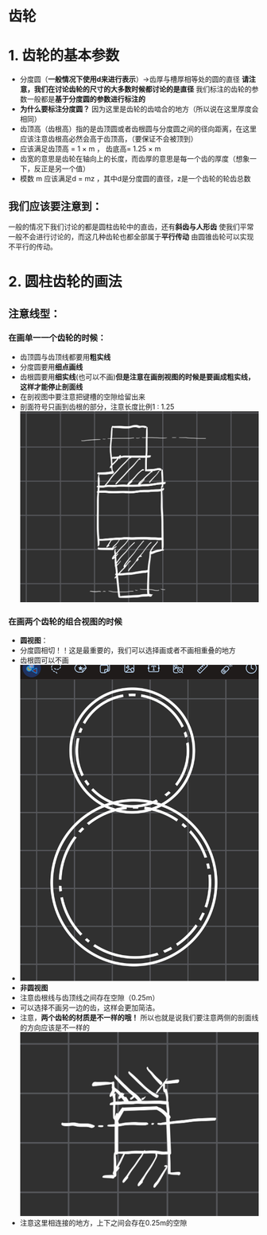 # 齿轮

# 1. 齿轮的基本参数
- 分度圆（**一般情况下使用d来进行表示**）->齿厚与槽厚相等处的圆的直径 **请注意，我们在讨论齿轮的尺寸的大多数时候都讨论的是直径** 我们标注的齿轮的参数一般都是**基于分度圆的参数进行标注的**
- **为什么要标注分度圆？** 因为这里是齿轮的齿啮合的地方（所以说在这里厚度会相同）
- 齿顶高（齿根高）指的是齿顶圆或者齿根圆与分度圆之间的径向距离，在这里应该注意齿根高必然会高于齿顶高，（要保证不会被顶到）
- 应该满足齿顶高 = 1 × m ， 齿底高= 1.25 × m
- 齿宽的意思是齿轮在轴向上的长度，而齿厚的意思是每一个齿的厚度（想象一下，反正是另一个值）
- 模数 m 应该满足d = mz ，其中d是分度圆的直径，z是一个齿轮的轮齿总数

## 我们应该要注意到：
一般的情况下我们讨论的都是圆柱齿轮中的直齿，还有**斜齿与人形齿** 使我们平常一般不会进行讨论的，而这几种齿轮也都全部属于**平行传动** 由圆锥齿轮可以实现不平行的传动。

# 2. 圆柱齿轮的画法

## 注意线型：

### 在画单一一个齿轮的时候：
- 齿顶圆与齿顶线都要用**粗实线**
- 分度圆要用**细点画线**
- 齿根圆要用**细实线**(也可以不画)**但是注意在画剖视图的时候是要画成粗实线，这样才能停止剖面线**
- 在剖视图中要注意把键槽的空隙给留出来
- 剖面符号只画到齿根的部分，注意长度比例1 : 1.25
![](note7.jpg)

### 在画两个齿轮的组合视图的时候
- **圆视图**：
- 分度圆相切！！这是最重要的，我们可以选择画或者不画相重叠的地方
- 齿根圆可以不画
- ![](note8.jpg)
- **非圆视图**
- 注意齿根线与齿顶线之间存在空隙（0.25m）
- 可以选择不画另一边的齿，这样会更加简洁。
- 注意，**两个齿轮的材质是不一样的哦！** 所以也就是说我们要注意两侧的剖面线的方向应该是不一样的
![](note9.jpg)
- 注意这里相连接的地方，上下之间会存在0.25m的空隙